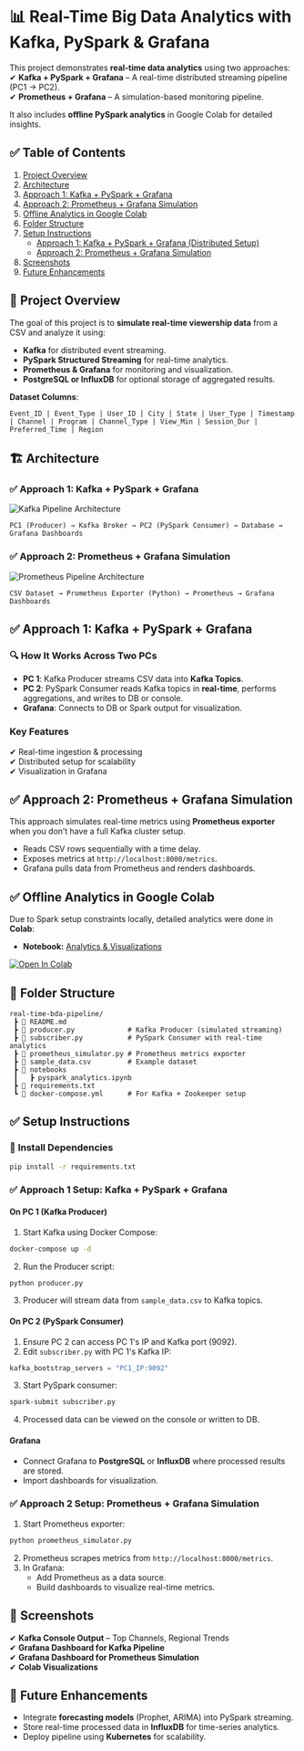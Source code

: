 
# 📊 Real-Time Big Data Analytics with Kafka, PySpark & Grafana  

This project demonstrates **real-time data analytics** using two approaches:  
✔ **Kafka + PySpark + Grafana** – A real-time distributed streaming pipeline (PC1 → PC2).  
✔ **Prometheus + Grafana** – A simulation-based monitoring pipeline.  

It also includes **offline PySpark analytics** in Google Colab for detailed insights.  


## ✅ Table of Contents  
1. [Project Overview](#project-overview)  
2. [Architecture](#architecture)  
3. [Approach 1: Kafka + PySpark + Grafana](#approach-1-kafka--pyspark--grafana)  
4. [Approach 2: Prometheus + Grafana Simulation](#approach-2-prometheus--grafana-simulation)  
5. [Offline Analytics in Google Colab](#offline-analytics-in-google-colab)  
6. [Folder Structure](#folder-structure)  
7. [Setup Instructions](#setup-instructions)  
   - [Approach 1: Kafka + PySpark + Grafana (Distributed Setup)](#approach-1-setup-kafka--pyspark--grafana)  
   - [Approach 2: Prometheus + Grafana Simulation](#approach-2-setup-prometheus--grafana-simulation)  
8. [Screenshots](#screenshots)  
9. [Future Enhancements](#future-enhancements)  


## 📌 Project Overview  
The goal of this project is to **simulate real-time viewership data** from a CSV and analyze it using:  
- **Kafka** for distributed event streaming.  
- **PySpark Structured Streaming** for real-time analytics.  
- **Prometheus & Grafana** for monitoring and visualization.  
- **PostgreSQL or InfluxDB** for optional storage of aggregated results.  

**Dataset Columns**:  
```
Event_ID | Event_Type | User_ID | City | State | User_Type | Timestamp | Channel | Program | Channel_Type | View_Min | Session_Dur | Preferred_Time | Region
```


## 🏗 Architecture  

### ✅ Approach 1: Kafka + PySpark + Grafana  
![Kafka Pipeline Architecture](images/kafka_pipeline.png)

```
PC1 (Producer) → Kafka Broker → PC2 (PySpark Consumer) → Database → Grafana Dashboards
```


### ✅ Approach 2: Prometheus + Grafana Simulation  
![Prometheus Pipeline Architecture](images/prometheus_pipeline.png)

```
CSV Dataset → Prometheus Exporter (Python) → Prometheus → Grafana Dashboards
```


## ✅ Approach 1: Kafka + PySpark + Grafana  

### 🔍 How It Works Across Two PCs  
- **PC 1**: Kafka Producer streams CSV data into **Kafka Topics**.  
- **PC 2**: PySpark Consumer reads Kafka topics in **real-time**, performs aggregations, and writes to DB or console.  
- **Grafana**: Connects to DB or Spark output for visualization.  

### Key Features  
✔ Real-time ingestion & processing  
✔ Distributed setup for scalability  
✔ Visualization in Grafana  


## ✅ Approach 2: Prometheus + Grafana Simulation  
This approach simulates real-time metrics using **Prometheus exporter** when you don’t have a full Kafka cluster setup.  

- Reads CSV rows sequentially with a time delay.  
- Exposes metrics at `http://localhost:8000/metrics`.  
- Grafana pulls data from Prometheus and renders dashboards.  


## ✅ Offline Analytics in Google Colab  
Due to Spark setup constraints locally, detailed analytics were done in **Colab**:  

- **Notebook:** [Analytics & Visualizations](https://colab.research.google.com/drive/1t2X3r2MHtKUaQ4ilkXLT3vJh5Q8eIaTT?usp=sharing)  

[![Open In Colab](https://colab.research.google.com/assets/colab-badge.svg)](https://colab.research.google.com/drive/1t2X3r2MHtKUaQ4ilkXLT3vJh5Q8eIaTT?usp=sharing)


## 📂 Folder Structure  

```
real-time-bda-pipeline/
 ┣ 📜 README.md
 ┣ 📜 producer.py             # Kafka Producer (simulated streaming)
 ┣ 📜 subscriber.py           # PySpark Consumer with real-time analytics
 ┣ 📜 prometheus_simulator.py # Prometheus metrics exporter
 ┣ 📜 sample_data.csv         # Example dataset
 ┣ 📂 notebooks
 ┃   ┣ pyspark_analytics.ipynb
 ┣ 📜 requirements.txt
 ┗ 📜 docker-compose.yml      # For Kafka + Zookeeper setup
```


## ✅ Setup Instructions  

### 🔹 **Install Dependencies**  
```bash
pip install -r requirements.txt
```

### ✅ Approach 1 Setup: Kafka + PySpark + Grafana  

#### **On PC 1 (Kafka Producer)**  
1. Start Kafka using Docker Compose:  
```bash
docker-compose up -d
```
2. Run the Producer script:  
```bash
python producer.py
```
3. Producer will stream data from `sample_data.csv` to Kafka topics.  

#### **On PC 2 (PySpark Consumer)**  
1. Ensure PC 2 can access PC 1's IP and Kafka port (9092).  
2. Edit `subscriber.py` with PC 1's Kafka IP:  
```python
kafka_bootstrap_servers = "PC1_IP:9092"
```
3. Start PySpark consumer:  
```bash
spark-submit subscriber.py
```
4. Processed data can be viewed on the console or written to DB.  

#### **Grafana**  
- Connect Grafana to **PostgreSQL** or **InfluxDB** where processed results are stored.  
- Import dashboards for visualization.  

### ✅ Approach 2 Setup: Prometheus + Grafana Simulation  

1. Start Prometheus exporter:  
```bash
python prometheus_simulator.py
```
2. Prometheus scrapes metrics from `http://localhost:8000/metrics`.  
3. In Grafana:  
   - Add Prometheus as a data source.  
   - Build dashboards to visualize real-time metrics.  

## 📸 Screenshots  
✔ **Kafka Console Output** – Top Channels, Regional Trends  
✔ **Grafana Dashboard for Kafka Pipeline**  
✔ **Grafana Dashboard for Prometheus Simulation**  
✔ **Colab Visualizations**  


## 🔮 Future Enhancements  
- Integrate **forecasting models** (Prophet, ARIMA) into PySpark streaming.  
- Store real-time processed data in **InfluxDB** for time-series analytics.  
- Deploy pipeline using **Kubernetes** for scalability.  

